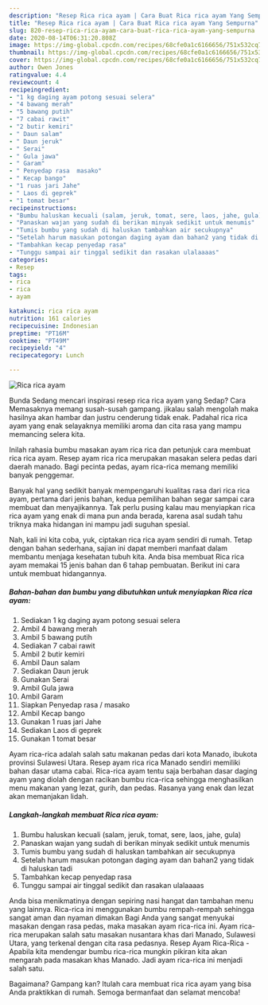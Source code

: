 ```yaml
---
description: "Resep Rica rica ayam | Cara Buat Rica rica ayam Yang Sempurna"
title: "Resep Rica rica ayam | Cara Buat Rica rica ayam Yang Sempurna"
slug: 820-resep-rica-rica-ayam-cara-buat-rica-rica-ayam-yang-sempurna
date: 2020-08-14T06:31:20.808Z
image: https://img-global.cpcdn.com/recipes/68cfe0a1c6166656/751x532cq70/rica-rica-ayam-foto-resep-utama.jpg
thumbnail: https://img-global.cpcdn.com/recipes/68cfe0a1c6166656/751x532cq70/rica-rica-ayam-foto-resep-utama.jpg
cover: https://img-global.cpcdn.com/recipes/68cfe0a1c6166656/751x532cq70/rica-rica-ayam-foto-resep-utama.jpg
author: Owen Jones
ratingvalue: 4.4
reviewcount: 4
recipeingredient:
- "1 kg daging ayam potong sesuai selera"
- "4 bawang merah"
- "5 bawang putih"
- "7 cabai rawit"
- "2 butir kemiri"
- " Daun salam"
- " Daun jeruk"
- " Serai"
- " Gula jawa"
- " Garam"
- " Penyedap rasa  masako"
- " Kecap bango"
- "1 ruas jari Jahe"
- " Laos di geprek"
- "1 tomat besar"
recipeinstructions:
- "Bumbu haluskan kecuali (salam, jeruk, tomat, sere, laos, jahe, gula)"
- "Panaskan wajan yang sudah di berikan minyak sedikit untuk menumis"
- "Tumis bumbu yang sudah di haluskan tambahkan air secukupnya"
- "Setelah harum masukan potongan daging ayam dan bahan2 yang tidak di haluskan tadi"
- "Tambahkan kecap penyedap rasa"
- "Tunggu sampai air tinggal sedikit dan rasakan ulalaaaas"
categories:
- Resep
tags:
- rica
- rica
- ayam

katakunci: rica rica ayam 
nutrition: 161 calories
recipecuisine: Indonesian
preptime: "PT16M"
cooktime: "PT49M"
recipeyield: "4"
recipecategory: Lunch

---
```



![Rica rica ayam](https://img-global.cpcdn.com/recipes/68cfe0a1c6166656/751x532cq70/rica-rica-ayam-foto-resep-utama.jpg)

Bunda Sedang mencari inspirasi resep rica rica ayam yang Sedap? Cara Memasaknya memang susah-susah gampang. jikalau salah mengolah maka hasilnya akan hambar dan justru cenderung tidak enak. Padahal rica rica ayam yang enak selayaknya memiliki aroma dan cita rasa yang mampu memancing selera kita.

Inilah rahasia bumbu masakan ayam rica rica dan petunjuk cara membuat rica rica ayam. Resep ayam rica rica merupakan masakan selera pedas dari daerah manado. Bagi pecinta pedas, ayam rica-rica memang memiliki banyak penggemar.

Banyak hal yang sedikit banyak mempengaruhi kualitas rasa dari rica rica ayam, pertama dari jenis bahan, kedua pemilihan bahan segar sampai cara membuat dan menyajikannya. Tak perlu pusing kalau mau menyiapkan rica rica ayam yang enak di mana pun anda berada, karena asal sudah tahu triknya maka hidangan ini mampu jadi suguhan spesial.


Nah, kali ini kita coba, yuk, ciptakan rica rica ayam sendiri di rumah. Tetap dengan bahan sederhana, sajian ini dapat memberi manfaat dalam membantu menjaga kesehatan tubuh kita. Anda bisa membuat Rica rica ayam memakai 15 jenis bahan dan 6 tahap pembuatan. Berikut ini cara untuk membuat hidangannya.

<!--inarticleads1-->

##### Bahan-bahan dan bumbu yang dibutuhkan untuk menyiapkan Rica rica ayam:

1. Sediakan 1 kg daging ayam potong sesuai selera
1. Ambil 4 bawang merah
1. Ambil 5 bawang putih
1. Sediakan 7 cabai rawit
1. Ambil 2 butir kemiri
1. Ambil  Daun salam
1. Sediakan  Daun jeruk
1. Gunakan  Serai
1. Ambil  Gula jawa
1. Ambil  Garam
1. Siapkan  Penyedap rasa / masako
1. Ambil  Kecap bango
1. Gunakan 1 ruas jari Jahe
1. Sediakan  Laos di geprek
1. Gunakan 1 tomat besar


Ayam rica-rica adalah salah satu makanan pedas dari kota Manado, ibukota provinsi Sulawesi Utara. Resep ayam rica rica Manado sendiri memiliki bahan dasar utama cabai. Rica-rica ayam tentu saja berbahan dasar daging ayam yang diolah dengan racikan bumbu rica-rica sehingga menghasilkan menu makanan yang lezat, gurih, dan pedas. Rasanya yang enak dan lezat akan memanjakan lidah. 

<!--inarticleads2-->

##### Langkah-langkah membuat Rica rica ayam:

1. Bumbu haluskan kecuali (salam, jeruk, tomat, sere, laos, jahe, gula)
1. Panaskan wajan yang sudah di berikan minyak sedikit untuk menumis
1. Tumis bumbu yang sudah di haluskan tambahkan air secukupnya
1. Setelah harum masukan potongan daging ayam dan bahan2 yang tidak di haluskan tadi
1. Tambahkan kecap penyedap rasa
1. Tunggu sampai air tinggal sedikit dan rasakan ulalaaaas


Anda bisa menikmatinya dengan sepiring nasi hangat dan tambahan menu yang lainnya. Rica-rica ini menggunakan bumbu rempah-rempah sehingga sangat aman dan nyaman dimakan Bagi Anda yang sangat menyukai masakan dengan rasa pedas, maka masakan ayam rica-rica ini. Ayam rica-rica merupakan salah satu masakan nusantara khas dari Manado, Sulawesi Utara, yang terkenal dengan cita rasa pedasnya. Resep Ayam Rica-Rica - Apabila kita mendengar bumbu rica-rica mungkin pikiran kita akan mengarah pada masakan khas Manado. Jadi ayam rica-rica ini menjadi salah satu. 

Bagaimana? Gampang kan? Itulah cara membuat rica rica ayam yang bisa Anda praktikkan di rumah. Semoga bermanfaat dan selamat mencoba!
